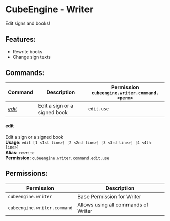 # CubeEngine - Writer
Edit signs and books!

## Features:
 - Rewrite books
 - Change sign texts

## Commands:

| Command | Description | Permission<br>`cubeengine.writer.command.<perm>` |
| --- | --- | --- |
| [*edit*](#edit) | Edit a sign or a signed book | `edit.use` |

#### edit  
Edit a sign or a signed book  
**Usage:** `edit [1 <1st line>] [2 <2nd line>] [3 <3rd line>] [4 <4th line>]`  
**Alias:** `rewrite`  
**Permission:** `cubeengine.writer.command.edit.use`  
  

## Permissions:

| Permission | Description |
| --- | --- |
| `cubeengine.writer` | Base Permission for Writer |
| `cubeengine.writer.command` | Allows using all commands of Writer |
